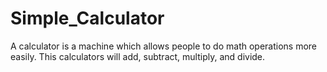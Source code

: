# Simple_Calculator

A calculator is a machine which allows people to do math operations more easily. This calculators will add, subtract, multiply, and divide.
